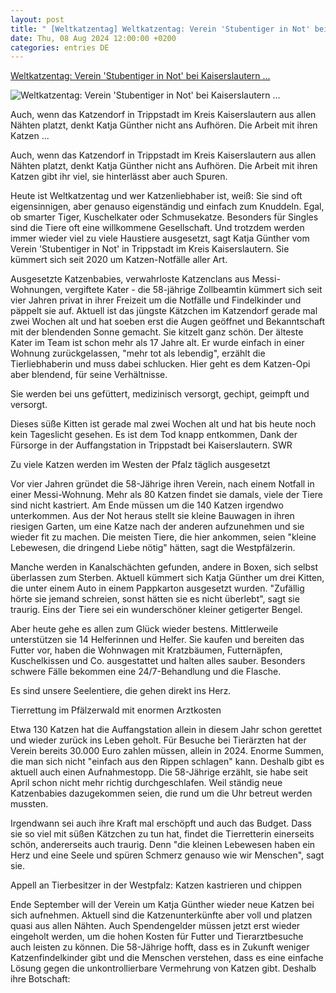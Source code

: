 ```yaml
---
layout: post
title: " [Weltkatzentag] Weltkatzentag: Verein 'Stubentiger in Not' bei Kaiserslautern ..."
date: Thu, 08 Aug 2024 12:00:00 +0200
categories: entries DE
---
```

[Weltkatzentag: Verein 'Stubentiger in Not' bei Kaiserslautern ...](https://www.swr.de/swraktuell/rheinland-pfalz/kaiserslautern/weltkatzentag-bei-stubentiger-in-not-in-trippstadt-bei-kaiserslautern-im-pfaelzerwald-werden-katzen-gerettet-und-mit-liebe-aufgepaeppelt-100.html)

![Weltkatzentag: Verein 'Stubentiger in Not' bei Kaiserslautern ...](https://www.swr.de/swraktuell/rheinland-pfalz/kaiserslautern/1723097387605%2Ckatzen-auffangstation-stubentiger-in-not-im-pfaelzerwald-in-trippstadt-kuemmert-sich-um-findelkinder-und-ausgesetzte-katzen-114~_v-16x9@2dL_-6c42aff4e68b43c7868c3240d3ebfa29867457da.jpg)

Auch, wenn das Katzendorf in Trippstadt im Kreis Kaiserslautern aus allen Nähten platzt, denkt Katja Günther nicht ans Aufhören. Die Arbeit mit ihren Katzen ...

Auch, wenn das Katzendorf in Trippstadt im Kreis Kaiserslautern aus allen Nähten platzt, denkt Katja Günther nicht ans Aufhören. Die Arbeit mit ihren Katzen gibt ihr viel, sie hinterlässt aber auch Spuren.

Heute ist Weltkatzentag und wer Katzenliebhaber ist, weiß: Sie sind oft eigensinnigen, aber genauso eigenständig und einfach zum Knuddeln. Egal, ob smarter Tiger, Kuschelkater oder Schmusekatze. Besonders für Singles sind die Tiere oft eine willkommene Gesellschaft. Und trotzdem werden immer wieder viel zu viele Haustiere ausgesetzt, sagt Katja Günther vom Verein 'Stubentiger in Not' in Trippstadt im Kreis Kaiserslautern. Sie kümmert sich seit 2020 um Katzen-Notfälle aller Art.

Ausgesetzte Katzenbabies, verwahrloste Katzenclans aus Messi-Wohnungen, vergiftete Kater - die 58-jährige Zollbeamtin kümmert sich seit vier Jahren privat in ihrer Freizeit um die Notfälle und Findelkinder und päppelt sie auf. Aktuell ist das jüngste Kätzchen im Katzendorf gerade mal zwei Wochen alt und hat soeben erst die Augen geöffnet und Bekanntschaft mit der blendenden Sonne gemacht. Sie kitzelt ganz schön. Der älteste Kater im Team ist schon mehr als 17 Jahre alt. Er wurde einfach in einer Wohnung zurückgelassen, "mehr tot als lebendig", erzählt die Tierliebhaberin und muss dabei schlucken. Hier geht es dem Katzen-Opi aber blendend, für seine Verhältnisse.

Sie werden bei uns gefüttert, medizinisch versorgt, gechipt, geimpft und versorgt.

Dieses süße Kitten ist gerade mal zwei Wochen alt und hat bis heute noch kein Tageslicht gesehen. Es ist dem Tod knapp entkommen, Dank der Fürsorge in der Auffangstation in Trippstadt bei Kaiserslautern. SWR

Zu viele Katzen werden im Westen der Pfalz täglich ausgesetzt

Vor vier Jahren gründet die 58-Jährige ihren Verein, nach einem Notfall in einer Messi-Wohnung. Mehr als 80 Katzen findet sie damals, viele der Tiere sind nicht kastriert. Am Ende müssen um die 140 Katzen irgendwo unterkommen. Aus der Not heraus stellt sie kleine Bauwagen in ihren riesigen Garten, um eine Katze nach der anderen aufzunehmen und sie wieder fit zu machen. Die meisten Tiere, die hier ankommen, seien "kleine Lebewesen, die dringend Liebe nötig" hätten, sagt die Westpfälzerin.

Manche werden in Kanalschächten gefunden, andere in Boxen, sich selbst überlassen zum Sterben. Aktuell kümmert sich Katja Günther um drei Kitten, die unter einem Auto in einem Pappkarton ausgesetzt wurden. "Zufällig hörte sie jemand schreien, sonst hätten sie es nicht überlebt", sagt sie traurig. Eins der Tiere sei ein wunderschöner kleiner getigerter Bengel.

Aber heute gehe es allen zum Glück wieder bestens. Mittlerweile unterstützen sie 14 Helferinnen und Helfer. Sie kaufen und bereiten das Futter vor, haben die Wohnwagen mit Kratzbäumen, Futternäpfen, Kuschelkissen und Co. ausgestattet und halten alles sauber. Besonders schwere Fälle bekommen eine 24/7-Behandlung und die Flasche.

Es sind unsere Seelentiere, die gehen direkt ins Herz.

Tierrettung im Pfälzerwald mit enormen Arztkosten

Etwa 130 Katzen hat die Auffangstation allein in diesem Jahr schon gerettet und wieder zurück ins Leben geholt. Für Besuche bei Tierärzten hat der Verein bereits 30.000 Euro zahlen müssen, allein in 2024. Enorme Summen, die man sich nicht "einfach aus den Rippen schlagen" kann. Deshalb gibt es aktuell auch einen Aufnahmestopp. Die 58-Jährige erzählt, sie habe seit April schon nicht mehr richtig durchgeschlafen. Weil ständig neue Katzenbabies dazugekommen seien, die rund um die Uhr betreut werden mussten.

Irgendwann sei auch ihre Kraft mal erschöpft und auch das Budget. Dass sie so viel mit süßen Kätzchen zu tun hat, findet die Tierretterin einerseits schön, andererseits auch traurig. Denn "die kleinen Lebewesen haben ein Herz und eine Seele und spüren Schmerz genauso wie wir Menschen", sagt sie.

Appell an Tierbesitzer in der Westpfalz: Katzen kastrieren und chippen

Ende September will der Verein um Katja Günther wieder neue Katzen bei sich aufnehmen. Aktuell sind die Katzenunterkünfte aber voll und platzen quasi aus allen Nähten. Auch Spendengelder müssen jetzt erst wieder eingeholt werden, um die hohen Kosten für Futter und Tierarztbesuche auch leisten zu können. Die 58-Jährige hofft, dass es in Zukunft weniger Katzenfindelkinder gibt und die Menschen verstehen, dass es eine einfache Lösung gegen die unkontrollierbare Vermehrung von Katzen gibt. Deshalb ihre Botschaft:

